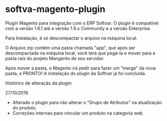 # softva-magento-plugin
Plugin Magento para integração com o ERP Softvar. O plugin é compatível com a versão 1.6.1 até a versão 1.9.x Community e a versão Enterprise.

Para Instalação, é só descompactar o arquivo na máquina local. 

O Arquivo zip contém uma pasta chamada "app", que após ser descompactada na máquina local, você terá que pegá-la e mover para a pasta raíz do projeto Mangento de seu servidor. 

Após mover a pasta, o Magento irá pedir para fazer um "merge" da nova pasta, e PRONTO! A instalação do plugin da Softvar já foi concluída.

Histórico de alteração da plugin:

27/10/2016 
- Alterado o plugin para não alterar o "Grupo de Atributos" na atualização do produto.
- Correções internas para vincular um produto na categoria web
